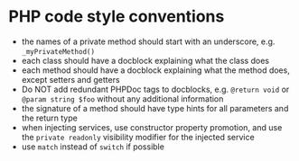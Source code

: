 # PHP code style conventions

- the names of a private method should start with an underscore, e.g. `_myPrivateMethod()`
- each class should have a docblock explaining what the class does
- each method should have a docblock explaining what the method does, except setters and getters
- Do NOT add redundant PHPDoc tags to docblocks, e.g. `@return void` or `@param string $foo` without any additional information
- the signature of a method should have type hints for all parameters and the return type 
- when injecting services, use constructor property promotion, and use the `private readonly` visibility modifier for the injected service  
- use `match` instead of `switch` if possible

